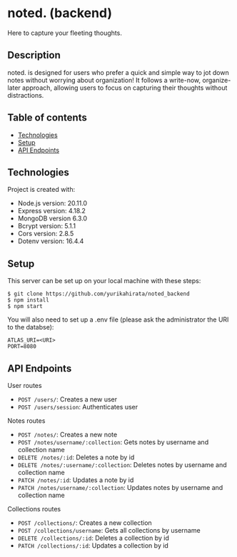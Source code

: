 # noted. (backend)

Here to capture your fleeting thoughts.

## Description

noted. is designed for users who prefer a quick and simple way to jot down notes without worrying about organization! It follows a write-now, organize-later approach, allowing users to focus on capturing their thoughts without distractions.

## Table of contents

* [Technologies](#technologies)
* [Setup](#setup)
* [API Endpoints](#api-endpoints)

## Technologies

Project is created with:
* Node.js version: 20.11.0
* Express version: 4.18.2
* MongoDB version 6.3.0
* Bcrypt version: 5.1.1
* Cors version: 2.8.5
* Dotenv version: 16.4.4

## Setup

This server can be set up on your local machine with these steps:
```
$ git clone https://github.com/yurikahirata/noted_backend
$ npm install
$ npm start
```

You will also need to set up a .env file (please ask the administrator the URI to the databse):
```
ATLAS_URI=<URI>
PORT=8080
```

## API Endpoints
User routes
* `POST /users/`: Creates a new user
* `POST /users/session`: Authenticates user

Notes routes
* `POST /notes/`: Creates a new note
* `POST /notes/username/:collection`: Gets notes by username and collection name
* `DELETE /notes/:id`: Deletes a note by id
* `DELETE /notes/:username/:collection`: Deletes notes by username and collection name
* `PATCH /notes/:id`: Updates a note by id
* `PATCH /notes/username/:collection`: Updates notes by username and collection name

Collections routes
* `POST /collections/`: Creates a new collection
* `POST /collections/username`: Gets all collections by username
* `DELETE /collections/:id`: Deletes a collection by id
* `PATCH /collections/:id`: Updates a collection by id
